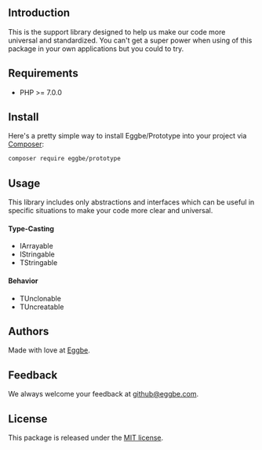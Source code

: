 ## Introduction
This is the support library designed to help us make our code more universal and standardized. 
You can't get a super power when using of this package in your own applications but you could to try.        


## Requirements
* PHP >= 7.0.0


## Install
Here's a pretty simple way to install Eggbe/Prototype into your project via [Composer](http://getcomposer.org):

```bash
composer require eggbe/prototype
```

## Usage
This library includes only abstractions and interfaces which can be useful in specific situations to make your code more clear and universal.   


#### Type-Casting
* IArrayable
* IStringable
* TStringable

#### Behavior
* TUnclonable
* TUncreatable

## Authors
Made with love at [Eggbe](http://eggbe.com).


## Feedback 
We always welcome your feedback at [github@eggbe.com](mailto:github@eggbe.com).


## License
This package is released under the [MIT license](https://github.com/eggbe/prototype/blob/master/LICENSE).
